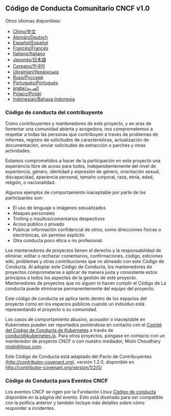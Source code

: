 ## Código de Conducta Comunitario CNCF v1.0

Otros idiomas disponibles:
- [Chino/中文](code-of-conduct-languages/zh.md)
- [Alemán/Deutsch](code-of-conduct-languages/de.md)
- [Español/Español](code-of-conduct-languages/es.md)
- [Francés/Francés](code-of-conduct-languages/fr.md)
- [Italiano/Italiano](code-of-conduct-languages/it.md)
- [Japonés/日本語](code-of-conduct-languages/jp.md)
- [Coreano/한국어](code-of-conduct-languages/ko.md)
- [Ukrainian/Українська](code-of-conduct-languages/uk.md)
- [Ruso/Русский](code-of-conduct-languages/ru.md)
- [Portugués/Portugués](code-of-conduct-languages/pt.md)
- [árabe/العربية](code-of-conduct-languages/ar.md)
- [Polaco/Polski](code-of-conduct-languages/pl.md)
- [Indonesian/Bahasa Indonesia](code-of-conduct-languages/id.md)

### Código de conducta del contribuyente

Como contribuyentes y mantenedores de este proyecto, y en aras de fomentar
una comunidad abierta y acogedora, nos comprometemos a respetar a todas las personas que contribuyen
a través de problemas de informes, registro de solicitudes de características, actualización de documentación,
enviar solicitudes de extracción o parches y otras actividades.

Estamos comprometidos a hacer de la participación en este proyecto una experiencia libre de acoso para
todos, independientemente del nivel de experiencia, género, identidad y expresión de género,
orientación sexual, discapacidad, apariencia personal, tamaño corporal, raza, etnia, edad,
religión, o nacionalidad.

Algunos ejemplos de comportamiento inaceptable por parte de los participantes son:

* El uso de lenguaje o imágenes sexualizados
* Ataques personales
* Trolling o insultos/comentarios despectivos
* Acoso público o privado
* Publicar información confidencial de otros, como direcciones físicas o electrónicas,
sin permiso explícito
* Otra conducta poco ética o no profesional.

Los mantenedores de proyectos tienen el derecho y la responsabilidad de eliminar, editar o rechazar
comentarios, confirmaciones, código, ediciones wiki, problemas y otras contribuciones que no
alineado con este Código de Conducta. Al adoptar este Código de Conducta, los mantenedores de proyectos
comprometerse a aplicar de manera justa y consistente estos principios a todos los aspectos
de la gestión de este proyecto. Mantenedores de proyectos que no siguen ni hacen cumplir el Código de
La conducta puede eliminarse permanentemente del equipo del proyecto.

Este código de conducta se aplica tanto dentro de los espacios del proyecto como en los espacios públicos
cuando un individuo está representando el proyecto o su comunidad.

Los casos de comportamiento abusivo, acosador o inaceptable en Kubernetes pueden ser reportados poniéndose en contacto con el [Comité del Código de Conducta de Kubernetes](https://git.k8s.io/community/committee-code-of-conduct) a través de <conduct@kubernetes.io>. Para otros proyectos, póngase en contacto con un mantenedor de proyecto CNCF o con nuestro mediador, Mishi Choudhary <mishi@linux.com>.

Este Código de Conducta está adaptado del Pacto de Contribuyentes
(http://contributor-covenant.org), versión 1.2.0, disponible en
http://contributor-covenant.org/version/1/2/0/

### Código de Conducta para Eventos CNCF

Los eventos CNCF se rigen por la Fundación Linux [Código de conducta](https://events.linuxfoundation.org/code-of-conduct/) disponible en la página del evento. Esto está diseñado para ser compatible con la política anterior y también incluye más detalles sobre cómo responder a incidentes.
